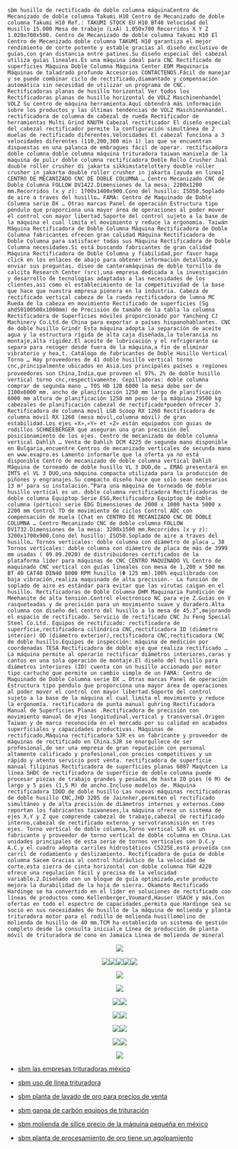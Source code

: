 
```
sbm husillo de rectificado de doble columna máquinaCentro de Mecanizado de doble columna Takumi H10 Centro de Mecanizado de doble columna Takumi H10 Ref.: TAKUMI STOCK EU H10 BT40 Velocidad del Husillo 15.000 Mesa de trabajo (LxA) 1.050x700 Recorridos X Y Z 1.020x700x500. Centro de Mecanizado de doble columna Takumi H10 El Centro de Mecanizado doble columna TAKUMI H10 garantiza el mejor rendimiento de corte potente y estable gracias al diseño exclusivo de guías,con gran distancia entre patines.Su diseño especial del cabezal utiliza guías lineales.Es una máquina ideal para CNC Rectificado de superficies Máquina Doble Columna Máquina Center EDM Maquinaria Máquinas de taladrado profundo Accesorios CONTÁCTENOS.Fácil de manejar y se puede combinar ciclo de rectificado,diamantado y compensación automática sin necesidad de utilizar un programa de CNC. Rectificadoras planas de husillo horizontal Ver todos los Rectificadoras planas de husillo horizontal de VOLZ Maschinenhandel VOLZ Su centro de máquina herramienta.Aquí obtendrá más información sobre los productos y las últimas tendencias de VOLZ Maschinenhandel. rectificadora de columna de cabezal de rueda Rectificador de herramientas Multi Grind KNUTH Cabezal rectificador El diseño especial del cabezal rectificador permite la configuración simultánea de 2 muelas de rectificado diferentes.Velocidades El cabezal funciona a 3 velocidades diferentes (110,200,300 min 1) las que se encuentran dispuestas en una palanca de embragues fácil de operar. rectificadora doble columna doble columna máquina trituradora taiwan manivela de la maquina de pulir doble columna rectificadora Doble Rollo Crusher Jual double roller crusher di jakarta sikkimstatelottery double roller crusher in jakarta double roller crusher in jakarta [ayuda en linea] CENTRO DE MECANIZADO CNC DE DOBLE COLUMNA … Centro Mecanizado CNC de Doble Columna FOLLOW DV1422.Dimensiones de la mesa: 2200x1200 mm.Recorridos (x y z): 1700x1400x900.Cono del husillo: ISO50.Soplado de aire a traves del husillo… FAMA: Centro de Maquinado de Doble Columna serie DX … Otras marcas Panel de operación Estructura tipo péndulo que proporciona una mayor área de operaciones al poder mover el control con mayor libertad.Soporte del control sujeto a la base de la máquina el cual limita el movimiento y reduce la ergonomía. Taiwán Máquina Rectificadora de Doble Columna Máquina Rectificadora de Doble Columna fabricantes ofrecen gran calidad Máquina Rectificadora de Doble Columna para satisfacer todas sus Máquina Rectificadora de Doble Columna necesidades.Si está buscando fabricantes de gran calidad Máquina Rectificadora de Doble Columna y fiabilidad,por favor haga click en los enlaces de abajo para obtener información detallada,y enviar sus preguntas. diseo de cantera﻿máquinas de doble tornillo de calcita Research Center (src),una empresa dedicada a la investigación y desarrollo de tecnologías adaptadas a las necesidades de los clientes,así como el establecimiento de la competitividad de la base que hace que nuestra empresa pionera en la industria. Cabeza de rectificado vertical cabeza de la rueda rectificadora de lumna MC Rueda de la cabeza en movimiento Rectificado de superficies (Sg ahd50100500x1000mm) de Precisión de tamaño de la tabla la columna Rectificadora de Superficies móviles proporcionado por Yancheng CJ Machinery Co.Ltd.de China para exportar a países hispanohablantes. CNC de doble husillo Grindr Esta máquina adopta la separación de aceite agua y la estructura rígida de alta caja diseñada,la tolerancia no montaje,alta rigidez.El aceite de lubricación y el refrigerante se separa para recoger desde fuera de la máquina,a fin de eliminar vibratorio y hea,t. Catálogo de fabricantes de Doble Husillo Vertical Torno … Hay proveedores de 41 doble husillo vertical torno cnc,principalmente ubicados en Asia.Los principales países o regiones proveedores son China,India,que proveen el 97%，2% de doble husillo vertical torno cnc,respectivamente. Cepilladoras: doble columna comprar de segunda mano … TOS HD 12B 6000 la mesa debe ser de 1100x6000 mm. ancho de planificación 1250 mm largo de planificación 6000 mm altura de planificación 1250 mm peso de la máquina 29500 kg cabezales de planificación cabezal de rectificado*pueden ofrecer 3. Rectificadora de columna movil LGB Scoop RX 1260 Rectificadora de columna móvil RX 1260 (mesa móvil,columna móvil) de gran estabilidad.Los ejes «X»,«Y» et «Z» están equipados con guias de rodillos SCHNEEBERGER que aseguran una gran precisión del posicionamiento de los ejes. Centro de mecanizado de doble columna vertical Dahlih … Venta de Dahlih DCM 4225 de segunda mano disponible en Bulgaria,encuentre Centros de mecanizado verticales de secunda mano en www.exapro.es Lamento informarle que la oferta ya no está disponible Centro de mecanizado de doble columna vertical Dahlih Máquina de torneado de doble husillo VL 3 DUO,de … EMAG presentará en IMTS el VL 3 DUO,una máquina compacta utilizada para la producción de piñones y engranajes.Su compacto diseño hace que solo sean necesarios 13 m² para su instalación.“Para una máquina de torneado de doble husillo vertical es un. doble columna rectificadora Rectificadoras de doble columna Equiptop Serie ESG,Rectificadora Equiptop de doble columna (pórtico) serie EDG Dimensiones de 2000 x 1000 hasta 5000 x 2200 mm Control TD de movimiento de ciclos Control ADC con compensación de muela [Chat en CENTRO DE MECANIZADO CNC DE DOBLE COLUMNA … Centro Mecanizado CNC de doble columna FOLLOW DV1732.Dimensiones de la mesa: 3200x1500 mm.Recorridos (x y z): 3200x1700x900.Cono del husillo: ISO50.Soplado de aire a traves del husillo… Tornos verticales: doble columna con diámetro de placa … 38 Tornos verticales: doble columna con diámetro de placa de más de 3999 mm usadas ( 09.09.2020) de distribuidores certificados de la plataforma líder para máquinas de CNC CENTRO MAQUINADO VL Centro de maquinado CNC vertical con guías lineales con mesa de 1,200 x 500 mm BT 40 CAT40 DIN40 8000 RPM husillo (Φ 125 mm).100% equilibrado con baja vibración,realiza maquinado de alta precisión.· La función de soplado de aire es estándar para evitar que las virutas caigan en el husillo. Rectificadoras de Doble Columna DHM Maquinaria Fundición de Meehanite de alta tensión.Control electrónico NC para eje Z.Guías en V rasqueteadas y de precisión para un movimiento suave y duradero.Alta columna con diseño del centro del husillo a la mesa de 45.3”,mejorando el espacio de rectificado. Servicio de rectificado CNC Ju Feng Special Steel Co.Ltd. Equipos de rectificado: rectificadora de superficie,rectificadora cilíndrica CNC,rectificadora ID (diámetro interior) OD (diámetro exterior),rectificadora CNC,rectificadora CNC de doble husillo.Equipos de inspección: máquina de medición por coordenadas TESA Rectificadora de doble eje que realiza rectificado … La máquina permite al operario rectificar diámetros interiores,caras y cantos en una sola operación de montaje.El diseño del husillo para diámetros interiores (ID) cuenta con un husillo accionado por motor tipo cartucho que permite un cambio simple de un FAMA: Centro de Maquinado de Doble Columna serie DX … Otras marcas Panel de operación Estructura tipo péndulo que proporciona una mayor área de operaciones al poder mover el control con mayor libertad.Soporte del control sujeto a la base de la máquina el cual limita el movimiento y reduce la ergonomía. rectificadora de punta manual guhring Rectificadora Manual de Superficies Planas .Rectificadora de precisión con movimiento manual de ejes longitudinal,vertical y transversal.Origen Taiwan y de marca reconocida en el mercado por su calidad en acabados superficiales y capacidades productivas. Máquinas de rectificado,Máquina rectificadora SJR es un fabricante y proveedor de máquinas de rectificado en China.SJR se enorgullece de ser profesional,de ser una empresa de gran reputación con personal altamente calificado y profesional,con precios competitivos y un rápido y atento servicio post venta. rectificadora de superficie manual filipinas Rectificadora de superficies planas 6087 Maqutcen La línea SHDC de rectificadora de superficie de doble columna puede procesar piezas de trabajo grandes y pesadas de hasta 20 pies (6 M) de largo y 5 pies (1,5 M) de ancho.Incluso modelos de. Máquina rectificadora IDOD de doble husillo Las nuevas máquinas rectificadoras de doble husillo CNC,JHD 3205 de Jainnher,permiten el rectificado simultáneo y de alta precisión de diámetros internos y externos.Como reportan los fabricantes taiwaneses,la máquina ofrece un sistema de ejes X,Y y Z que comprende cabezal de trabajo,cabezal de rectificado interno,cabezal de rectificado externo y servotransmisión en tres ejes. Torno vertical de doble columna,Torno vertical SJR es un fabricante y proveedor de torno vertical de doble columna en China.Las unidades principales de esta serie de tornos verticales son D.C.y A.C.y el cuadro adopta carriles hidrostáticos C5225E,está proveída con carril de rodamiento y deslizamiento. Rectificadora de guía de doble columna Sacem Gracias al control hidráulico de la velocidad de corte,esta sierra de cinta horizontal con doble columna TGH 4220 ofrece una regulación fácil y precisa de la velocidad variable.2.Diseñado con un bloque de guía optimizado,este producto mejora la durabilidad de la hoja de sierra. Okamoto Rectificado Hardinge se ha convertido en el líder en soluciones de rectificado con líneas de productos como Kellenberger,Voumard,Hauser USACH y más.Con ofertas en todo el espectro de capacidades,permita que Hardinge sea su socio en sus necesidades de husillo de la máquina de molienda y planta trituradora motor para el rodillo de molienda husillomolino de molienda de husillo de 40 mm.TCM ha establecido un sistema de gestión completo desde la consulta inicial,e Línea de producción de planta móvil de trituradora de cono en Jamaica Línea de molienda de mineral 
```

<div align="center">

<a href="https://es-crusher.shibang-china.com/github&k=sbm+husillo+de+rectificado+de+doble+columna+m%C3%A1quina"><img src="https://static.shibang-china.com/es/crusher/logo.jpg"></a>

<a href="https://es-crusher.shibang-china.com/github&k=sbm+husillo+de+rectificado+de+doble+columna+m%C3%A1quina"><img src="https://static.shibang-china.com/es/crusher/index.jpg"></a><a href="https://es-crusher.shibang-china.com/material.htmlgithub&k=sbm+husillo+de+rectificado+de+doble+columna+m%C3%A1quina"><img src="https://static.shibang-china.com/es/crusher/material.jpg"></a><a href="https://es-crusher.shibang-china.com/application.htmlgithub&k=sbm+husillo+de+rectificado+de+doble+columna+m%C3%A1quina"><img src="https://static.shibang-china.com/es/crusher/application.jpg"></a><a href="https://es-crusher.shibang-china.com/aboutus.htmlgithub&k=sbm+husillo+de+rectificado+de+doble+columna+m%C3%A1quina"><img src="https://static.shibang-china.com/es/crusher/aboutus.jpg"></a><a href="https://es-crusher.shibang-china.com/contact.htmlgithub&k=sbm+husillo+de+rectificado+de+doble+columna+m%C3%A1quina"><img src="https://static.shibang-china.com/es/crusher/contact.jpg"></a>

<a href="https://es-crusher.shibang-china.com/github&k=sbm+husillo+de+rectificado+de+doble+columna+m%C3%A1quina"><img src="https://static.shibang-china.com/es/crusher/banner.jpg"></a>

<a href="https://swt.shibang-china.com/github&k=sbm+husillo+de+rectificado+de+doble+columna+m%C3%A1quina"><img src="https://static.shibang-china.com/es/crusher/text.jpg"></a>

<a href="https://swt.shibang-china.com/github&k=sbm+husillo+de+rectificado+de+doble+columna+m%C3%A1quina"><img src="https://static.shibang-china.com/es/crusher/chat.jpg"></a><a href="https://es-crusher.shibang-china.com/contact.htmlgithub&k=sbm+husillo+de+rectificado+de+doble+columna+m%C3%A1quina"><img src="https://static.shibang-china.com/es/crusher/message.jpg"></a>

<a href="https://es-crusher.shibang-china.com/products/pe.htmlgithub&k=sbm+husillo+de+rectificado+de+doble+columna+m%C3%A1quina"><img src="https://static.shibang-china.com/es/crusher/pe.jpg"></a><a href="https://es-crusher.shibang-china.com/products/pf.htmlgithub&k=sbm+husillo+de+rectificado+de+doble+columna+m%C3%A1quina"><img src="https://static.shibang-china.com/es/crusher/pf.jpg"></a>

<a href="https://es-crusher.shibang-china.com/products/hpt.htmlgithub&k=sbm+husillo+de+rectificado+de+doble+columna+m%C3%A1quina"><img src="https://static.shibang-china.com/es/crusher/hpt.jpg"></a><a href="https://es-crusher.shibang-china.com/products/vsi.htmlgithub&k=sbm+husillo+de+rectificado+de+doble+columna+m%C3%A1quina"><img src="https://static.shibang-china.com/es/crusher/vsi.jpg"></a>

<a href="https://es-crusher.shibang-china.com/products/klv.htmlgithub&k=sbm+husillo+de+rectificado+de+doble+columna+m%C3%A1quina"><img src="https://static.shibang-china.com/es/crusher/klv.jpg"></a><a href="https://es-crusher.shibang-china.com/products/portable.htmlgithub&k=sbm+husillo+de+rectificado+de+doble+columna+m%C3%A1quina"><img src="https://static.shibang-china.com/es/crusher/portable.jpg"></a>

<a href="https://swt.shibang-china.com/github&k=sbm+husillo+de+rectificado+de+doble+columna+m%C3%A1quina"><img src="https://static.shibang-china.com/es/crusher/case.jpg"></a>

</div>


* [sbm las empresas trituradoras méxico](sbm%20las%20empresas%20trituradoras%20m%C3%A9xico.md)

* [sbm uso de línea trituradora](sbm%20uso%20de%20l%C3%ADnea%20trituradora.md)

* [sbm planta de lavado de oro para precios de venta](sbm%20planta%20de%20lavado%20de%20oro%20para%20precios%20de%20venta.md)

* [sbm ganga de carbón equipos de trituración](sbm%20ganga%20de%20carb%C3%B3n%20equipos%20de%20trituraci%C3%B3n.md)

* [sbm molienda de sílice precio de la máquina pequeña en méxico](sbm%20molienda%20de%20s%C3%ADlice%20precio%20de%20la%20m%C3%A1quina%20peque%C3%B1a%20en%20m%C3%A9xico.md)

* [sbm planta de procesamiento de oro tiene un agolpamiento](sbm%20planta%20de%20procesamiento%20de%20oro%20tiene%20un%20agolpamiento.md)